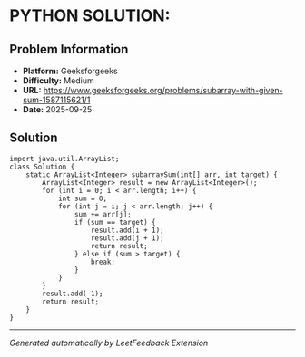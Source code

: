 # PYTHON SOLUTION:

## Problem Information
- **Platform:** Geeksforgeeks
- **Difficulty:** Medium
- **URL:** https://www.geeksforgeeks.org/problems/subarray-with-given-sum-1587115621/1
- **Date:** 2025-09-25

## Solution

```text
import java.util.ArrayList;
class Solution {
    static ArrayList<Integer> subarraySum(int[] arr, int target) {
        ArrayList<Integer> result = new ArrayList<Integer>();
        for (int i = 0; i < arr.length; i++) {
            int sum = 0;
            for (int j = i; j < arr.length; j++) {
                sum += arr[j];
                if (sum == target) {
                    result.add(i + 1); 
                    result.add(j + 1); 
                    return result;
                } else if (sum > target) {
                    break;
                }
            }
        }
        result.add(-1);
        return result;
    }
}
```

---
*Generated automatically by LeetFeedback Extension*
